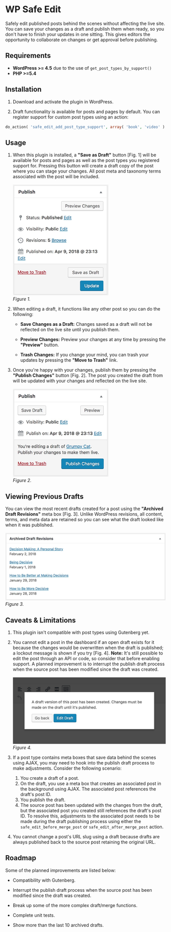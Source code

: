 WP Safe Edit
========

Safely edit published posts behind the scenes without affecting the live site. You can save your changes as a draft and publish them when ready, so you don't have to finish your updates in one sitting. This gives editors the opportunity to collaborate on changes or get approval before publishing.

## Requirements

* **WordPress >= 4.5** due to the use of `get_post_types_by_support()`
* **PHP >=5.4**

## Installation

1. Download and activate the plugin in WordPress.

2. Draft functionality is available for posts and pages by default. You can register support for custom post types using an action:

```php
do_action( 'safe_edit_add_post_type_support', array( 'book', 'video' ) );
```

## Usage

1. When this plugin is installed, a **"Save as Draft"** button [Fig. 1] will be available for posts and pages as well as the post types you registered support for. Pressing this button will create a draft copy of the post where you can stage your changes. All post meta and taxonomy terms associated with the post will be included.<br><br>
<img src="images/readme/save-draft-button.jpeg" alt="Image of the “Save as Draft” button." width="300"/><br>
_Figure 1._

2. When editing a draft, it functions like any other post so you can do the following:
   * **Save Changes as a Draft:** Changes saved as a draft will not be reflected on the live site until you publish them.
	 
   * **Preview Changes:** Preview your changes at any time by pressing the **"Preview"** button.
   
   * **Trash Changes:** If you change your mind, you can trash your updates by pressing the **"Move to Trash"** link.

3. Once you're happy with your changes, publish them by pressing the **"Publish Changes"** button [Fig. 2]. The post you created the draft from will be updated with your changes and reflected on the live site.<br><br>
<img src="images/readme/publish-changes-button.jpeg" alt="Image of the “Publish Changes” button." width="300"/><br>
_Figure 2._

## Viewing Previous Drafts

You can view the most recent drafts created for a post using the **"Archived Draft Revisions"** meta box [Fig. 3]. Unlike WordPress revisions, all content, terms, and meta data are retained so you can see what the draft looked like when it was published.<br><br>
<img src="images/readme/archived-drafts.jpeg" alt="Image of the “Archived Draft Revisions” meta box." width="516"/><br>
_Figure 3._

## Caveats & Limitations

1. This plugin isn't compatible with post types using Gutenberg yet.

2. You cannot edit a post in the dashboard if an open draft exists for it because the changes would be overwritten when the draft is published; a lockout message is shown if you try [Fig. 4]. **Note:** It's still possible to edit the post through an API or code, so consider that before enabling support. A planned improvement is to interrupt the publish draft process when the source post has been modified since the draft was created.<br><br>
<img src="images/readme/source-post-lockout.jpeg" alt="Image of the “open draft exist” lockout message." width="522"/><br>
_Figure 4._

3. If a post type contains meta boxes that save data behind the scenes using AJAX, you may need to hook into the publish draft process to make adjustments. Consider the following scenario:

   1. You create a draft of a post.
   2. On the draft, you use a meta box that creates an associated post in the background using AJAX. The associated post references the draft's post ID.
   3. You publish the draft.
   4. The source post has been updated with the changes from the draft, but the associated post you created still references the draft's post ID. To resolve this, adjustments to the associated post needs to be made during the draft publishing process using either the `safe_edit_before_merge_post` or `safe_edit_after_merge_post` action.

4. You cannot change a post's URL slug using a draft because drafts are always published back to the source post retaining the original URL.

## Roadmap

Some of the planned improvements are listed below:

- Compatibility with Gutenberg.

- Interrupt the publish draft process when the source post has been modified since the draft was created.

- Break up some of the more complex draft/merge functions.

- Complete unit tests.

- Show more than the last 10 archived drafts.
